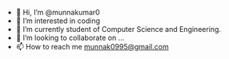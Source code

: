 - 👋 Hi, I’m @munnakumar0
- 👀 I’m interested in coding
- 🌱 I’m currently student of Computer Science and Engineering.
- 💞️ I’m looking to collaborate on ...
- 📫 How to reach me munnak0995@gmail.com

<!---
munnakumar0/munnakumar0 is a ✨ special ✨ repository because its `README.md` (this file) appears on your GitHub profile.
You can click the Preview link to take a look at your changes.
--->
